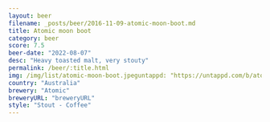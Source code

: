 ```yaml
---
layout: beer
filename: _posts/beer/2016-11-09-atomic-moon-boot.md
title: Atomic moon boot
category: beer
score: 7.5
beer-date: "2022-08-07"
desc: "Heavy toasted malt, very stouty"
permalink: /beer/:title.html
img: /img/list/atomic-moon-boot.jpeguntappd: "https://untappd.com/b/atomic-darkside-of-the-moonboot/4352640"
country: "Australia"
brewery: "Atomic"
breweryURL: "breweryURL"
style: "Stout - Coffee"
---
```

